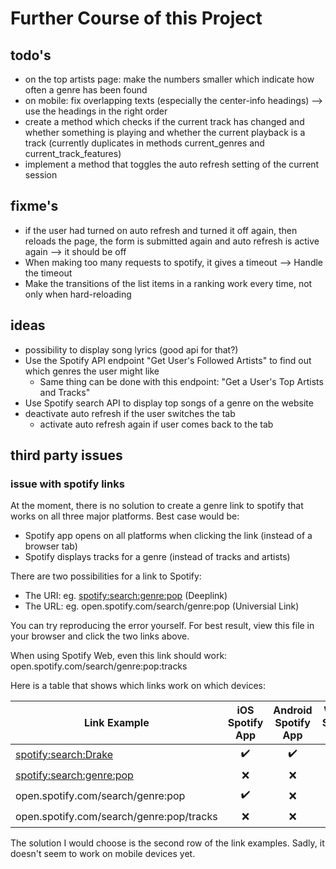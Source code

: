 # Further Course of this Project

## todo's

* on the top artists page: make the numbers smaller which indicate how often a genre has been found
* on mobile: fix overlapping texts (especially the center-info headings) --> use the headings in the right order
* create a method which checks if the current track has changed and whether something is playing and whether the current playback  is a track (currently duplicates in methods current_genres and current_track_features)
* implement a method that toggles the auto refresh setting of the current session

## fixme's

* if the user had turned on auto refresh and turned it off again, then reloads the page, the form is submitted again and auto refresh is active again --> it should be off
* When making too many requests to spotify, it gives a timeout --> Handle the timeout
* Make the transitions of the list items in a ranking work every time, not only when hard-reloading

## ideas

* possibility to display song lyrics (good api for that?)
* Use the Spotify API endpoint "Get User's Followed Artists" to find out which genres the user might like
  * Same thing can be done with this endpoint: "Get a User's Top Artists and Tracks"
* Use Spotify search API to display top songs of a genre on the website
* deactivate auto refresh if the user switches the tab
  * activate auto refresh again if user comes back to the tab

## third party issues

### issue with spotify links

At the moment, there is no solution to create a genre link to spotify that works on all three major platforms.
Best case would be:

* Spotify app opens on all platforms when clicking the link (instead of a browser tab)
* Spotify displays tracks for a genre (instead of tracks and artists)

There are two possibilities for a link to Spotify:

* The URI: eg. <spotify:search:genre:pop> (Deeplink)
* The URL: eg. open.spotify.com/search/genre:pop (Universial Link)

You can try reproducing the error yourself. For best result, view this file in your browser and click the two links above.

When using Spotify Web, even this link should work: open.spotify.com/search/genre:pop:tracks

Here is a table that shows which links work on which devices:

| Link Example                             |  iOS Spotify App   | Android Spotify App | Win10 Spotify App  | Win10 Spotify Web  |
| ---------------------------------------- | :----------------: | :-----------------: | :----------------: | :----------------: |
| <spotify:search:Drake>                   | :heavy_check_mark: | :heavy_check_mark:  | :heavy_check_mark: |   :interrobang:    |
| <spotify:search:genre:pop>               |        :x:         |         :x:         | :heavy_check_mark: |   :interrobang:    |
| open.spotify.com/search/genre:pop        | :heavy_check_mark: |         :x:         |        :x:         | :heavy_check_mark: |
| open.spotify.com/search/genre:pop/tracks |        :x:         |         :x:         |        :x:         | :heavy_check_mark: |

The solution I would choose is the second row of the link examples. Sadly, it doesn't seem to work on mobile devices yet.
